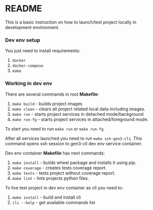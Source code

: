 # README

This is a basic instruction on how to launch/test project locally in development environment.

### Dev env setup
You just need to install requirements:
1. ```docker```
1. ```docker-compose```
1. ```make```

### Working in dev env
There are several commands in root **Makefile**:
1. ```make build``` - builds project images
1. ```make clean``` - clears all project related local data including images.
1. ```make run``` - starts project services in detached mode/background
1. ```make run-fg``` - starts project services in attached/foreground mode.

To start you need to run ```make run``` or ```make run-fg```.

After all services launched you need to run ```make ssh-gen3-cli```. This command opens ssh session to gen3-cli dev env service container.

Dev env container **Makefile** has next commands:
1. ```make install``` - builds wheel package and installs it using pip.
1. ```make coverage``` - creates tests coverage report.
1. ```make tests``` - tests project without coverage report.
1. ```make lint``` - lints projects python files.

To live test project in dev env container as cli you need to:
1. ```make install``` - build and install cli
2. ```cli --help``` - get available commands list
